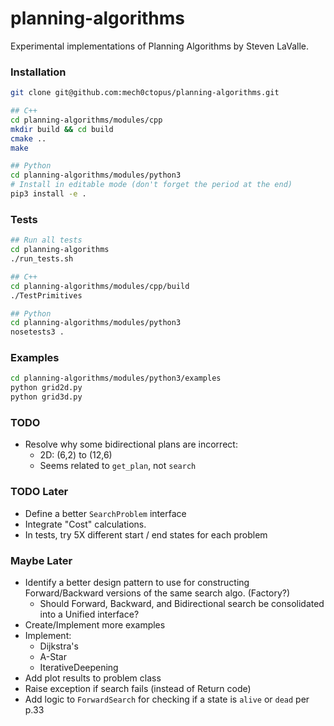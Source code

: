 # planning-algorithms
Experimental implementations of Planning Algorithms by Steven LaValle.

### Installation
```bash
git clone git@github.com:mech0ctopus/planning-algorithms.git

## C++
cd planning-algorithms/modules/cpp
mkdir build && cd build
cmake ..
make

## Python
cd planning-algorithms/modules/python3
# Install in editable mode (don't forget the period at the end)
pip3 install -e .
```

### Tests
```bash
## Run all tests
cd planning-algorithms
./run_tests.sh

## C++
cd planning-algorithms/modules/cpp/build
./TestPrimitives

## Python
cd planning-algorithms/modules/python3
nosetests3 .
```

### Examples
```bash
cd planning-algorithms/modules/python3/examples
python grid2d.py
python grid3d.py
```

### TODO
- Resolve why some bidirectional plans are incorrect:
  - 2D: (6,2) to (12,6)
  - Seems related to `get_plan`, not `search`

### TODO Later
- Define a better `SearchProblem` interface
- Integrate "Cost" calculations.
- In tests, try 5X different start / end states for each problem

### Maybe Later
- Identify a better design pattern to use for constructing Forward/Backward versions
  of the same search algo. (Factory?)
    - Should Forward, Backward, and Bidirectional search be consolidated into a Unified interface?
- Create/Implement more examples
- Implement:
    - Dijkstra's
    - A-Star
    - IterativeDeepening
- Add plot results to problem class
- Raise exception if search fails (instead of Return code)
- Add logic to `ForwardSearch` for checking if a state is `alive` or `dead` per p.33
